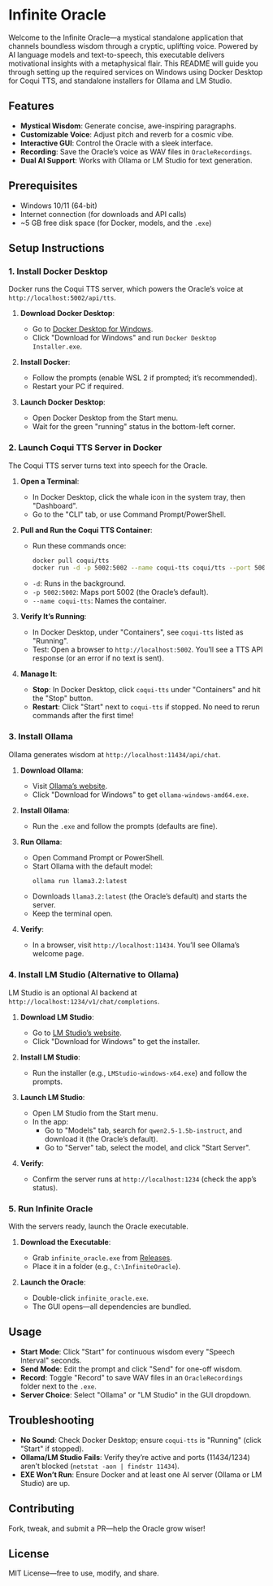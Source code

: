 # Infinite Oracle

Welcome to the Infinite Oracle—a mystical standalone application that channels boundless wisdom through a cryptic, uplifting voice. Powered by AI language models and text-to-speech, this executable delivers motivational insights with a metaphysical flair. This README will guide you through setting up the required services on Windows using Docker Desktop for Coqui TTS, and standalone installers for Ollama and LM Studio.

## Features
- **Mystical Wisdom**: Generate concise, awe-inspiring paragraphs.
- **Customizable Voice**: Adjust pitch and reverb for a cosmic vibe.
- **Interactive GUI**: Control the Oracle with a sleek interface.
- **Recording**: Save the Oracle’s voice as WAV files in `OracleRecordings`.
- **Dual AI Support**: Works with Ollama or LM Studio for text generation.

## Prerequisites
- Windows 10/11 (64-bit)
- Internet connection (for downloads and API calls)
- ~5 GB free disk space (for Docker, models, and the `.exe`)

## Setup Instructions

### 1. Install Docker Desktop
Docker runs the Coqui TTS server, which powers the Oracle’s voice at `http://localhost:5002/api/tts`.

1. **Download Docker Desktop**:
   - Go to [Docker Desktop for Windows](https://www.docker.com/products/docker-desktop/).
   - Click "Download for Windows" and run `Docker Desktop Installer.exe`.

2. **Install Docker**:
   - Follow the prompts (enable WSL 2 if prompted; it’s recommended).
   - Restart your PC if required.

3. **Launch Docker Desktop**:
   - Open Docker Desktop from the Start menu.
   - Wait for the green "running" status in the bottom-left corner.

### 2. Launch Coqui TTS Server in Docker
The Coqui TTS server turns text into speech for the Oracle.

1. **Open a Terminal**:
   - In Docker Desktop, click the whale icon in the system tray, then "Dashboard".
   - Go to the "CLI" tab, or use Command Prompt/PowerShell.

2. **Pull and Run the Coqui TTS Container**:
   - Run these commands once:
     ```bash
     docker pull coqui/tts
     docker run -d -p 5002:5002 --name coqui-tts coqui/tts --port 5002
     ```
   - `-d`: Runs in the background.
   - `-p 5002:5002`: Maps port 5002 (the Oracle’s default).
   - `--name coqui-tts`: Names the container.

3. **Verify It’s Running**:
   - In Docker Desktop, under "Containers", see `coqui-tts` listed as "Running".
   - Test: Open a browser to `http://localhost:5002`. You’ll see a TTS API response (or an error if no text is sent).

4. **Manage It**:
   - **Stop**: In Docker Desktop, click `coqui-tts` under "Containers" and hit the "Stop" button.
   - **Restart**: Click "Start" next to `coqui-tts` if stopped. No need to rerun commands after the first time!

### 3. Install Ollama
Ollama generates wisdom at `http://localhost:11434/api/chat`.

1. **Download Ollama**:
   - Visit [Ollama’s website](https://ollama.com/).
   - Click "Download for Windows" to get `ollama-windows-amd64.exe`.

2. **Install Ollama**:
   - Run the `.exe` and follow the prompts (defaults are fine).

3. **Run Ollama**:
   - Open Command Prompt or PowerShell.
   - Start Ollama with the default model:
     ```bash
     ollama run llama3.2:latest
     ```
   - Downloads `llama3.2:latest` (the Oracle’s default) and starts the server.
   - Keep the terminal open.

4. **Verify**:
   - In a browser, visit `http://localhost:11434`. You’ll see Ollama’s welcome page.

### 4. Install LM Studio (Alternative to Ollama)
LM Studio is an optional AI backend at `http://localhost:1234/v1/chat/completions`.

1. **Download LM Studio**:
   - Go to [LM Studio’s website](https://lmstudio.ai/).
   - Click "Download for Windows" to get the installer.

2. **Install LM Studio**:
   - Run the installer (e.g., `LMStudio-windows-x64.exe`) and follow the prompts.

3. **Launch LM Studio**:
   - Open LM Studio from the Start menu.
   - In the app:
     - Go to "Models" tab, search for `qwen2.5-1.5b-instruct`, and download it (the Oracle’s default).
     - Go to "Server" tab, select the model, and click "Start Server".

4. **Verify**:
   - Confirm the server runs at `http://localhost:1234` (check the app’s status).

### 5. Run Infinite Oracle
With the servers ready, launch the Oracle executable.

1. **Download the Executable**:
   - Grab `infinite_oracle.exe` from [Releases](https://github.com/yourusername/infinite-oracle/releases).
   - Place it in a folder (e.g., `C:\InfiniteOracle`).

2. **Launch the Oracle**:
   - Double-click `infinite_oracle.exe`.
   - The GUI opens—all dependencies are bundled.

## Usage
- **Start Mode**: Click "Start" for continuous wisdom every "Speech Interval" seconds.
- **Send Mode**: Edit the prompt and click "Send" for one-off wisdom.
- **Record**: Toggle "Record" to save WAV files in an `OracleRecordings` folder next to the `.exe`.
- **Server Choice**: Select "Ollama" or "LM Studio" in the GUI dropdown.

## Troubleshooting
- **No Sound**: Check Docker Desktop; ensure `coqui-tts` is "Running" (click "Start" if stopped).
- **Ollama/LM Studio Fails**: Verify they’re active and ports (11434/1234) aren’t blocked (`netstat -aon | findstr 11434`).
- **EXE Won’t Run**: Ensure Docker and at least one AI server (Ollama or LM Studio) are up.

## Contributing
Fork, tweak, and submit a PR—help the Oracle grow wiser!

## License
MIT License—free to use, modify, and share.

